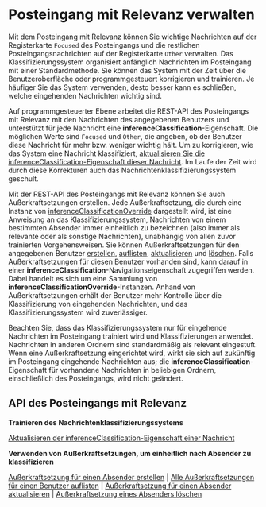# <a name="manage-focused-inbox"></a>Posteingang mit Relevanz verwalten

Mit dem Posteingang mit Relevanz können Sie wichtige Nachrichten auf der Registerkarte `Focused` des Posteingangs und die restlichen Posteingangsnachrichten auf der Registerkarte `Other` verwalten. Das Klassifizierungssystem organisiert anfänglich Nachrichten im Posteingang mit einer Standardmethode. Sie können das System mit der Zeit über die Benutzeroberfläche oder programmgesteuert korrigieren und trainieren. Je häufiger Sie das System verwenden, desto besser kann es schließen, welche eingehenden Nachrichten wichtig sind.

Auf programmgesteuerter Ebene arbeitet die REST-API des Posteingangs mit Relevanz mit den Nachrichten des angegebenen Benutzers und unterstützt für jede Nachricht eine **inferenceClassification**-Eigenschaft. Die möglichen Werte sind `Focused` und `Other`, die angeben, ob der Benutzer diese Nachricht für mehr bzw. weniger wichtig hält. Um zu korrigieren, wie das System eine Nachricht klassifiziert, [aktualisieren Sie die inferenceClassification-Eigenschaft dieser Nachricht](../api/message_update.md). Im Laufe der Zeit wird durch diese Korrekturen auch das Nachrichtenklassifizierungssystem geschult.

Mit der REST-API des Posteingangs mit Relevanz können Sie auch Außerkraftsetzungen erstellen. Jede Außerkraftsetzung, die durch eine Instanz von [inferenceClassificationOverride](../resources/inferenceClassificationOverride.md) dargestellt wird, ist eine Anweisung an das Klassifizierungssystem, Nachrichten von einem bestimmten Absender immer einheitlich zu bezeichnen (also immer als relevante oder als sonstige Nachrichten), unabhängig von allen zuvor trainierten Vorgehensweisen. Sie können Außerkraftsetzungen für den angegebenen Benutzer [erstellen](../api/inferenceclassification_post_overrides.md), [auflisten](../api/inferenceclassification_list_overrides.md), [aktualisieren](../api/inferenceclassificationoverride_update.md) und [löschen](../api/inferenceclassificationoverride_delete.md). Falls Außerkraftsetzungen für diesen Benutzer vorhanden sind, kann darauf in einer **inferenceClassification**-Navigationseigenschaft zugegriffen werden. Dabei handelt es sich um eine Sammlung von **inferenceClassificationOverride**-Instanzen. Anhand von Außerkraftsetzungen erhält der Benutzer mehr Kontrolle über die Klassifizierung von eingehenden Nachrichten, und das Klassifizierungssystem wird zuverlässiger.

Beachten Sie, dass das Klassifizierungssystem nur für eingehende Nachrichten im Posteingang trainiert wird und Klassifizierungen anwendet. Nachrichten in anderen Ordnern sind standardmäßig als relevant eingestuft. Wenn eine Außerkraftsetzung eingerichtet wird, wirkt sie sich auf zukünftig im Posteingang eingehende Nachrichten aus; die **inferenceClassification**-Eigenschaft für vorhandene Nachrichten in beliebigen Ordnern, einschließlich des Posteingangs, wird nicht geändert.

## <a name="focused-inbox-api"></a>API des Posteingangs mit Relevanz

**Trainieren des Nachrichtenklassifizierungssystems**

[Aktualisieren der inferenceClassification-Eigenschaft einer Nachricht](../api/message_update.md)


**Verwenden von Außerkraftsetzungen, um einheitlich nach Absender zu klassifizieren**

[Außerkraftsetzung für einen Absender erstellen](../api/inferenceclassification_post_overrides.md) | [Alle Außerkraftsetzungen für einen Benutzer auflisten](../api/inferenceclassification_list_overrides.md) | 
[Außerkraftsetzung für einen Absender aktualisieren](../api/inferenceclassificationoverride_update.md) | [Außerkraftsetzung eines Absenders löschen](../api/inferenceclassificationoverride_delete.md) 
